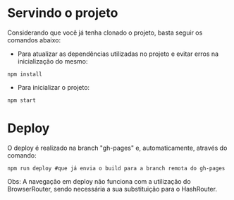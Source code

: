 # Servindo o projeto
Considerando que você já tenha clonado o projeto, basta seguir os comandos abaixo:

* Para atualizar as dependências utilizadas no projeto e evitar erros na inicialização do mesmo:
```shell
npm install
```

* Para inicializar o projeto:
```shell
npm start
```

# Deploy
O deploy é realizado na branch "gh-pages" e, automaticamente, através do comando:

```shell
npm run deploy #que já envia o build para a branch remota do gh-pages
```
Obs: A navegação em deploy não funciona com a utilização do BrowserRouter, sendo necessária a sua substituição para o HashRouter.
